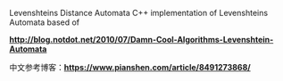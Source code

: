 Levenshteins Distance Automata
C++ implementation of Levenshteins Automata based of

**http://blog.notdot.net/2010/07/Damn-Cool-Algorithms-Levenshtein-Automata**

中文参考博客：**https://www.pianshen.com/article/8491273868/**
